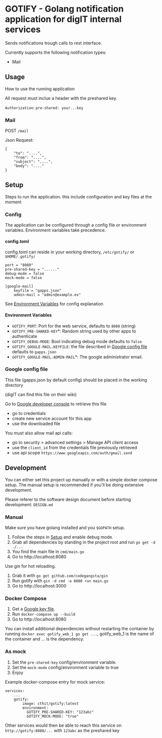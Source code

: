# GOTIFY - Golang notification application for digIT internal services

Sends notifications trough calls to rest interface.

Currently supports the following notification types:
* Mail

## Usage
How to use the running application

All request must inclue a header with the preshared key.

`Authorization`: `pre-shared: your...key`

### Mail
POST `/mail`

Json Request:
```
{
    "to": "....",
    "from": "....",
    "subject": "....",
    "body": "...."
}
```

## Setup
Steps to run the application.
this include configuration and key files at the moment

### Config
The application can be configured through a config file or environment variables. Environment variables take precedence.

#### config.toml
config.toml can reside in your working directory, `/etc/gotify/` or `$HOME/.gotify/`

```
port = "8080"
pre-shared-key = "......"
debug-mode = false
mock-mode = false

[google-mail]
    keyfile = "gapps.json"
    admin-mail = "admin@example.ex"
```
See [Environment Variables](#environment-variables) for config explanation

#### Environment Variables
* `GOTIFY_PORT`: Port for the web service, defaults to `8080` (string)
* `GOTIFY_PRE-SHARED-KEY`*: Random string used by other apps to authenticate
* `GOTIFY_DEBUG-MODE`: Bool indicating debug mode defaults to `false`
* `GOTIFY_GOOGLE-MAIL.KEYFILE`: the file described in [Google config file](#google-config-file) defaults to `gapps.json`
* `GOTIFY_GOOGLE-MAIL.ADMIN-MAIL`*: The google administrator email.

### Google config file
This file (gapps.json by default config) should be placed in the working directory

(digIT can find this file on their wiki)


Go to [Google developer console](https://console.developers.google.com) to retrieve this file

* go to credentials
* create new service account för this app
* use the downloaded file


You must also allow mail api calls:

* go to security > advanced settings > Manage API client access
* use the `client_id` from the credentials file previously retrieved
* use api scope `https://www.googleapis.com/auth/gmail.send`

## Development
You can either set this project up manually or with a simple docker compose setup. The manual setup is recommended if you'll be doing extensive development.

Please referer to the software design document before starting development: `DESIGN.md`
### Manual
Make sure you have golang installed and you `$GOPATH` setup.
1. Follow the steps in [Setup](#setup) and enable debug mode.
2. Grab all dependencies by standing in the project root and run `go get -d ./...`
3. You find the main file in `cmd/main.go`
4. Go to http://localhost:8080

Use gin for hot reloading.
1. Grab it with `go get github.com/codegangsta/gin`
2. Run gotify with `gin -d cmd -a 8080 run main.go`
3. Go to http://localhost:3000

### Docker Compose
1. Get a [Google key file](#google-config-file).
2. Run `docker-compose up --build`
3. Go to http://localhost:8080

You can install additional dependencies without restarting the container by running `docker exec gotify_web_1 go get ...`, gotify_web_1 is the name of the container and ... is the dependency.

### As mock
1. Set the `pre-shared-key` config/environment variable.
2. Set the `mock-mode` config/environment variable to true
3. Enjoy

Example docker-compose entry for mock service:
```
services:
    ...
    gotify:
        image: cthit/gotify:latest
        environment:
          GOTIFY_PRE-SHARED-KEY: "123abc"
          GOTIFY_MOCK-MODE: "true"

```

Other services would then be able to reach this service on `http://gotify:8080/...` with `123abc` as the preshared key